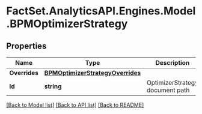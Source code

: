 # FactSet.AnalyticsAPI.Engines.Model.BPMOptimizerStrategy

## Properties

Name | Type | Description | Notes
------------ | ------------- | ------------- | -------------
**Overrides** | [**BPMOptimizerStrategyOverrides**](BPMOptimizerStrategyOverrides.md) |  | [optional] 
**Id** | **string** | OptimizerStrategy document path | 

[[Back to Model list]](../README.md#documentation-for-models) [[Back to API list]](../README.md#documentation-for-api-endpoints) [[Back to README]](../README.md)

